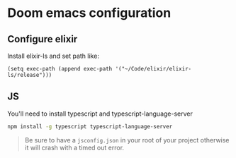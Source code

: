 # Doom emacs configuration

## Configure elixir

Install elixir-ls and set path like:

``` emacs-lisp
(setq exec-path (append exec-path '("~/Code/elixir/elixir-ls/release")))
```


## JS

You'll need to install typescript and typescript-language-server

``` sh
npm install -g typescript typescript-language-server
```

> Be sure to have a `jsconfig.json` in your root of your project otherwise it will crash
> with a timed out error.

